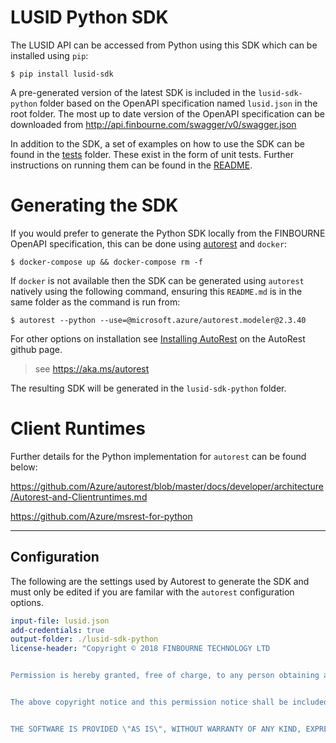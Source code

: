 # LUSID Python SDK

The LUSID API can be accessed from Python using this SDK which can be installed using `pip`:

```
$ pip install lusid-sdk
```

A pre-generated version of the latest SDK is included in the `lusid-sdk-python` folder based on the OpenAPI specification named `lusid.json` in the root folder.  The most up to date version of the OpenAPI specification can be downloaded from http://api.finbourne.com/swagger/v0/swagger.json

In addition to the SDK, a set of examples on how to use the SDK can be found in the [tests](https://github.com/finbourne/lusid-sdk-python/tree/master/lusid-sdk-python) folder.  These exist in the form of unit tests.  Further instructions on running them can be found in the [README](https://github.com/finbourne/lusid-sdk-python/blob/master/lusid-sdk-python/readme.md).

# Generating the SDK

If you would prefer to generate the Python SDK locally from the FINBOURNE OpenAPI specification, this can be  done using [autorest](https://github.com/Azure/autorest) and `docker`:

```
$ docker-compose up && docker-compose rm -f
```

If `docker` is not available then the SDK can be generated using `autorest` natively using the following command, ensuring this `README.md` is in the same folder as the command is run from:

```
$ autorest --python --use=@microsoft.azure/autorest.modeler@2.3.40
```

For other options on installation see [Installing AutoRest](https://aka.ms/autorest/install) on the AutoRest github page.

> see https://aka.ms/autorest

The resulting SDK will be generated in the `lusid-sdk-python` folder.

# Client Runtimes

Further details for the Python implementation for `autorest` can be found below:

https://github.com/Azure/autorest/blob/master/docs/developer/architecture/Autorest-and-Clientruntimes.md

https://github.com/Azure/msrest-for-python

---

## Configuration 
The following are the settings used by Autorest to generate the SDK and must only be edited if you are familar with the `autorest` configuration options.

``` yaml
input-file: lusid.json
add-credentials: true
output-folder: ./lusid-sdk-python
license-header: "Copyright © 2018 FINBOURNE TECHNOLOGY LTD


Permission is hereby granted, free of charge, to any person obtaining a copy of this software and associated documentation files (the \"Software\"), to deal in the Software without restriction, including without limitation the rights to use, copy, modify, merge, publish, distribute, sublicense, and/or sell copies of the Software, and to permit persons to whom the Software is furnished to do so, subject to the following conditions:


The above copyright notice and this permission notice shall be included in all copies or substantial portions of the Software.


THE SOFTWARE IS PROVIDED \"AS IS\", WITHOUT WARRANTY OF ANY KIND, EXPRESS OR IMPLIED, INCLUDING BUT NOT LIMITED TO THE WARRANTIES OF MERCHANTABILITY, FITNESS FOR A PARTICULAR PURPOSE AND NONINFRINGEMENT. IN NO EVENT SHALL THE AUTHORS OR COPYRIGHT HOLDERS BE LIABLE FOR ANY CLAIM, DAMAGES OR OTHER LIABILITY, WHETHER IN AN ACTION OF CONTRACT, TORT OR OTHERWISE, ARISING FROM, OUT OF OR IN CONNECTION WITH THE SOFTWARE OR THE USE OR OTHER DEALINGS IN THE SOFTWARE."
```
